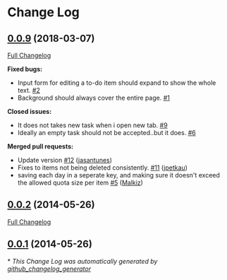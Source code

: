 # Change Log

## [0.0.9](https://github.com/jasantunes/tabula/tree/0.0.9) (2018-03-07)
[Full Changelog](https://github.com/jasantunes/tabula/compare/0.0.2...0.0.9)

**Fixed bugs:**

- Input form for editing a to-do item should expand to show the whole text. [\#2](https://github.com/jasantunes/Tabula/issues/2)
- Background should always cover the entire page. [\#1](https://github.com/jasantunes/Tabula/issues/1)

**Closed issues:**

- It does not takes new task when i open new tab. [\#9](https://github.com/jasantunes/Tabula/issues/9)
- Ideally an empty task should not be accepted..but it does. [\#6](https://github.com/jasantunes/Tabula/issues/6)

**Merged pull requests:**

- Update version [\#12](https://github.com/jasantunes/Tabula/pull/12) ([jasantunes](https://github.com/jasantunes))
- Fixes to items not being deleted consistently. [\#11](https://github.com/jasantunes/Tabula/pull/11) ([jpetkau](https://github.com/jpetkau))
- saving each day in a seperate key, and making sure it doesn't exceed the allowed quota size per item [\#5](https://github.com/jasantunes/Tabula/pull/5) ([Malkiz](https://github.com/Malkiz))

## [0.0.2](https://github.com/jasantunes/tabula/tree/0.0.2) (2014-05-26)
[Full Changelog](https://github.com/jasantunes/tabula/compare/0.0.1...0.0.2)

## [0.0.1](https://github.com/jasantunes/tabula/tree/0.0.1) (2014-05-26)


\* *This Change Log was automatically generated by [github_changelog_generator](https://github.com/skywinder/Github-Changelog-Generator)*